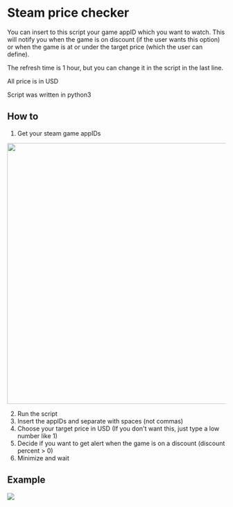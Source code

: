 # Steam price checker

You can insert to this script your game appID which you want to watch. This will notify you when the game is on discount (if the user wants this option) or when the game is at or under the target price (which the user can define).

The refresh time is 1 hour, but you can change it in the script in the last line.

All price is in USD

Script was written in python3

## How to

1. Get your steam game appIDs

<img src="https://github.com/tr3boo/steam-price-checker/blob/master/appid.png" width="600">

2. Run the script
3. Insert the appIDs and separate with spaces (not commas)
4. Choose your target price in USD (If you don't want this, just type a low number like 1)
5. Decide if you want to get alert when the game is on a discount (discount percent > 0)
6. Minimize and wait

## Example

<img src="https://github.com/tr3boo/steam-price-checker/blob/master/example.png">

